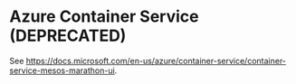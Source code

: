 # Azure Container Service (DEPRECATED)

See https://docs.microsoft.com/en-us/azure/container-service/container-service-mesos-marathon-ui.